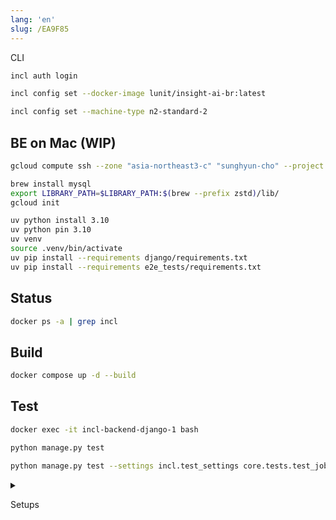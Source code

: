 ```yaml
---
lang: 'en'
slug: /EA9F85
---
```


CLI

```bash
incl auth login
```

```bash
incl config set --docker-image lunit/insight-ai-br:latest
```

```bash
incl config set --machine-type n2-standard-2
```

## BE on Mac (WIP)

```bash
gcloud compute ssh --zone "asia-northeast3-c" "sunghyun-cho" --project "ai-research-322406"
```

```bash
brew install mysql
export LIBRARY_PATH=$LIBRARY_PATH:$(brew --prefix zstd)/lib/
gcloud init
```

```bash
uv python install 3.10
uv python pin 3.10
uv venv
source .venv/bin/activate
uv pip install --requirements django/requirements.txt
uv pip install --requirements e2e_tests/requirements.txt
```

## Status

```bash
docker ps -a | grep incl
```

## Build

```bash
docker compose up -d --build
```

## Test

```bash
docker exec -it incl-backend-django-1 bash
```

```bash
python manage.py test
```

```bash
python manage.py test --settings incl.test_settings core.tests.test_job_view_kill
```

<details>

<summary>

Setups

</summary>

```
echo "deb [signed-by=/usr/share/keyrings/cloud.google.gpg] https://packages.cloud.google.com/apt cloud-sdk main" | tee -a /etc/apt/sources.list.d/google-cloud-sdk.list
curl https://packages.cloud.google.com/apt/doc/apt-key.gpg | apt-key --keyring /usr/share/keyrings/cloud.google.gpg add -
apt-get update && apt-get install google-cloud-sdk -y
gcloud auth configure-docker asia-northeast3-docker.pkg.dev
```

</details>
